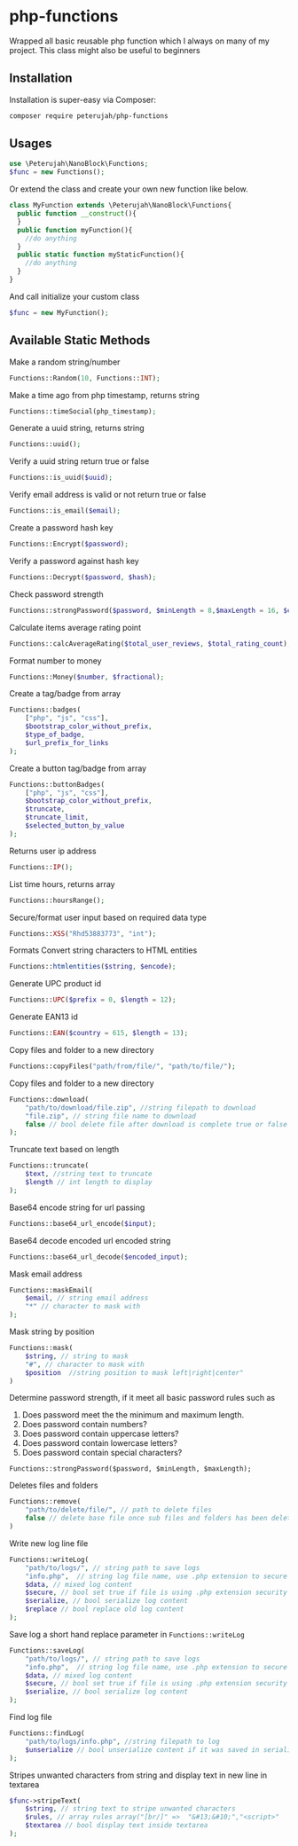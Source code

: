 # php-functions
Wrapped all basic reusable php function which I always on many of my project.
This class might also be useful to beginners


## Installation

Installation is super-easy via Composer:
```md
composer require peterujah/php-functions
```
## Usages

```php 
use \Peterujah\NanoBlock\Functions;
$func = new Functions();
```
Or extend the class and create your own new function like below.
```php
class MyFunction extends \Peterujah\NanoBlock\Functions{
  public function __construct(){
  }
  public function myFunction(){
    //do anything
  }
  public static function myStaticFunction(){
    //do anything
  }
}
```
And call initialize your custom class
```php
$func = new MyFunction();
```

## Available Static Methods

Make a random string/number
```php 
Functions::Random(10, Functions::INT);
```
Make a time ago from php timestamp, returns string
```php 
Functions::timeSocial(php_timestamp);
```
Generate a uuid string, returns string
```php 
Functions::uuid();
```

Verify a uuid string return true or false
```php 
Functions::is_uuid($uuid);
```

Verify email address is valid or not return true or false
```php 
Functions::is_email($email);
```

Create a password hash key
```php 
Functions::Encrypt($password);
```

Verify a password against hash key
```php 
Functions::Decrypt($password, $hash);
```

Check password strength
```php 
Functions::strongPassword($password, $minLength = 8,$maxLength = 16, $complexity=4);
```

Calculate items average rating point
```php 
Functions::calcAverageRating($total_user_reviews, $total_rating_count);
```
Format number to money
```php 
Functions::Money($number, $fractional);
```
Create a tag/badge from array
```php 
Functions::badges(
    ["php", "js", "css"], 
    $bootstrap_color_without_prefix, 
    $type_of_badge, 
    $url_prefix_for_links
);
```

Create a button tag/badge from array
```php 
Functions::buttonBadges(
    ["php", "js", "css"], 
    $bootstrap_color_without_prefix, 
    $truncate, 
    $truncate_limit, 
    $selected_button_by_value
);
```

Returns user ip address
```php 
Functions::IP();
```
List time hours, returns array
```php 
Functions::hoursRange();
```

Secure/format user input based on required data type
```php 
Functions::XSS("Rhd53883773", "int");
```

Formats Convert string characters to HTML entities
```php 
Functions::htmlentities($string, $encode);
```

Generate UPC product id
```php 
Functions::UPC($prefix = 0, $length = 12);
```

Generate EAN13 id
```php 
Functions::EAN($country = 615, $length = 13);
```

Copy files and folder to a new directory
```php 
Functions::copyFiles("path/from/file/", "path/to/file/");
```

Copy files and folder to a new directory
```php 
Functions::download(
    "path/to/download/file.zip", //string filepath to download
    "file.zip", // string file name to download
    false // bool delete file after download is complete true or false
);
```

Truncate text based on length
```php 
Functions::truncate(
    $text, //string text to truncate
    $length // int length to display
);
```

Base64 encode string for url passing
```php 
Functions::base64_url_encode($input);
```
Base64 decode encoded url encoded string
```php 
Functions::base64_url_decode($encoded_input);
```
Mask email address
```php 
Functions::maskEmail(
    $email, // string email address
    "*" // character to mask with
);
```

Mask string by position
```php 
Functions::mask(
    $string, // string to mask
    "#", // character to mask with
    $position  //string position to mask left|right|center"
)
```
Determine password strength, if it meet all basic password rules such as
1. Does password meet the the minimum and maximum length.
2. Does password contain numbers?
3. Does password contain uppercase letters?
4. Does password contain lowercase letters?
5. Does password contain special characters?

```
Functions::strongPassword($password, $minLength, $maxLength);
```

Deletes files and folders
```php 
Functions::remove(
    "path/to/delete/file/", // path to delete files
    false // delete base file once sub files and folders has been deleted
) 
```

Write new log line file
```php 
Functions::writeLog(
    "path/to/logs/", // string path to save logs
    "info.php",  // string log file name, use .php extension to secure log file from accessible in browser
    $data, // mixed log content
    $secure, // bool set true if file is using .php extension security method 
    $serialize, // bool serialize log content
    $replace // bool replace old log content
);
```
Save log a short hand replace parameter in `Functions::writeLog`
```php 
Functions::saveLog(
    "path/to/logs/", // string path to save logs
    "info.php",  // string log file name, use .php extension to secure log file from accessible in browser
    $data, // mixed log content
    $secure, // bool set true if file is using .php extension security method 
    $serialize, // bool serialize log content
);
```

Find log file
```php 
Functions::findLog(
    "path/to/logs/info.php", //string filepath to log
    $unserialize // bool unserialize content if it was saved in serialize mode
);
```

Stripes unwanted characters from string and display text in new line in textarea
```php 
$func->stripeText(
    $string, // string text to stripe unwanted characters
    $rules, // array rules array("[br/]" =>  "&#13;&#10;","<script>"    => "oops!",)
    $textarea // bool display text inside textarea
);
```

